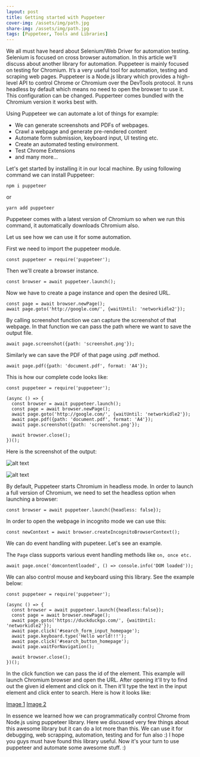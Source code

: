 ```yaml
---
layout: post
title: Getting started with Puppeteer
cover-img: /assets/img/path.jpg
share-img: /assets/img/path.jpg
tags: [Puppeteer, Tools and Libraries]
---
```


We all must have heard about Selenium/Web Driver for automation testing. Selenium is focused on cross browser automation. In this article we'll discuss about another library for automation. Puppeteer is mainly focused on testing for Chromium. It’s a very useful tool for automation, testing and scraping web pages. Puppeteer is a Node.js library which provides a high-level API to control Chrome or Chromium over the DevTools protocol. It runs headless by default which means no need to open the browser to use it. This configuration can be changed. Pupperteer comes bundled with the Chromium version it works best with.

Using Puppeteer we can automate a lot of things for example:

 * We can generate screenshots and PDFs of webpages.
 * Crawl a webpage and generate pre-rendered content
 * Automate form submission, keyboard input, UI testing etc.
 * Create an automated testing environment. 
 * Test Chrome Extensions
 * and many more...

Let's get started by installing it in our local machine. By using following command we can install Puppeteer:

`npm i puppeteer`

or 

`yarn add puppeteer`

Puppeteer comes with a latest version of Chromium so when we run this command, it automatically downloads Chromium also.

Let us see how we can use it for some automation.

First we need to import the puppeteer module. 

`const puppeteer = require('puppeteer');`

Then we'll create a browser instance.

`const browser = await puppeteer.launch();`

Now we have to create a page instance and open the desired URL.

```
const page = await browser.newPage();
await page.goto('http://google.com/', {waitUntil: 'networkidle2'});
```

By calling screenshot function we can capture the screenshot of that webpage. In that function we can pass the path where we want to save the output file.

`await page.screenshot({path: 'screenshot.png'});`

Similarly we can save the PDF of that page using .pdf method.

`await page.pdf({path: 'document.pdf', format: 'A4'});`

This is how our complete code looks like:

```
const puppeteer = require('puppeteer');

(async () => {
  const browser = await puppeteer.launch();
  const page = await browser.newPage();
  await page.goto('http://google.com/', {waitUntil: 'networkidle2'});
  await page.pdf({path: 'document.pdf', format: 'A4'});
  await page.screenshot({path: 'screenshot.png'});

  await browser.close();
})();
```

Here is the screenshot of the output:

![alt text](https://www.dropbox.com/s/344hb3yyyxgcbje/Screen%20Shot%202019-12-26%20at%204.28.55%20PM.png?dl=0)

![alt text](https://www.dropbox.com/s/c6rdbqu19wlgyxb/Screen%20Shot%202019-12-26%20at%204.28.35%20PM.png?dl=0)

By default, Puppeteer starts Chromium in headless mode. In order to launch a full version of Chromium, we need to set the headless option when launching a browser:

`const browser = await puppeteer.launch({headless: false});`

In order to open the webpage in incognito mode we can use this:

`const newContext = await browser.createIncognitoBrowserContext();`

We can do event handling with pupeteer. Let's see an example. 

The `Page` class supports various event handling methods like `on, once etc.`

`await page.once('domcontentloaded', () => console.info('DOM loaded'));` 

We can also control mouse and keyboard using this library. See the example below:

```
const puppeteer = require('puppeteer');

(async () => {
  const browser = await puppeteer.launch({headless:false});
  const page = await browser.newPage();
  await page.goto('https://duckduckgo.com/', {waitUntil: 'networkidle2'});
  await page.click('#search_form_input_homepage');
  await page.keyboard.type('Hello world!!!');
  await page.click('#search_button_homepage');
  await page.waitForNavigation();

  await browser.close();
})();
```

In the click function we can pass the id of the element. This example will launch Chromium browser and open the URL. After opening it'll try to find out the given id element and click on it. Then it'll type the text in the input element and click enter to search. Here is how it looks like:

[Image 1](https://www.dropbox.com/s/hspydrg8faevfzo/Screen%20Shot%202019-12-19%20at%2010.25.30%20AM.png?dl=0)
[Image 2](https://www.dropbox.com/s/xoi3pqtp5mx7dsc/Screen%20Shot%202019-12-19%20at%2010.26.03%20AM.png?dl=0)

In essence we learned how we can programmatically control Chrome from Node.js using puppeteer library. Here we discussed very few things about this awesome library but it can do a lot more than this. We can use it for debugging, web scrapping, automation, testing and for fun also :)
I hope you guys must have found this library useful. Now it's your turn to use puppeteer and automate some awesome stuff. :)